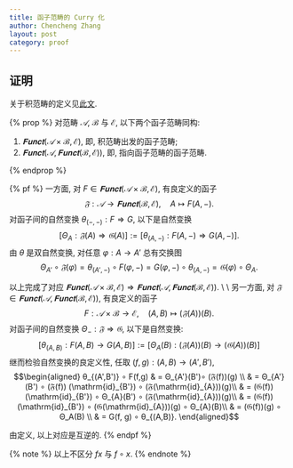 ```yaml
---
title: 函子范畴的 Curry 化
author: Chencheng Zhang
layout: post
category: proof
---
```


## 证明

关于积范畴的定义见[此文](Additive_Localisation).

{% prop %}
对范畴 $𝒜$, $ℬ$ 与 $ℰ$, 以下两个函子范畴同构:

1. $𝐅𝐮𝐧𝐜𝐭 (𝒜 × ℬ, ℰ)$, 即, 积范畴出发的函子范畴;
2. $𝐅𝐮𝐧𝐜𝐭 (𝒜, 𝐅𝐮𝐧𝐜𝐭 (ℬ, ℰ))$, 即, 指向函子范畴的函子范畴.

{% endprop %}

{% pf %}
一方面, 对 $F ∈ 𝐅𝐮𝐧𝐜𝐭 (𝒜 × ℬ, ℰ)$, 有良定义的函子
$$\begin{equation}
𝔉 : 𝒜 → 𝐅𝐮𝐧𝐜𝐭 (ℬ, ℰ),\quad A ↦ F(A, -).
\end{equation}$$
对函子间的自然变换 $θ_{(-,-)} : F ⇒ G$, 以下是自然变换
$$\begin{equation}
[Θ_A : 𝔉(A) ⇒ 𝔊(A)] := [θ_{(A,-)} : F(A, -)⇒ G(A,-)].
\end{equation}$$
由 $θ$ 是双自然变换, 对任意 $φ: A → A'$ 总有交换图
$$\begin{equation}
Θ_{A'} ∘ 𝔉(φ) = θ_{(A', -)} ∘ F(φ , -) = G(φ, -) ∘ θ_{(A, - )} = 𝔊 (φ )∘ Θ_A.
\end{equation}$$

以上完成了对应 $𝐅𝐮𝐧𝐜𝐭 (𝒜 × ℬ, ℰ) ⇒ 𝐅𝐮𝐧𝐜𝐭 (𝒜, 𝐅𝐮𝐧𝐜𝐭 (ℬ, ℰ))$.
\\
\\
另一方面, 对 $𝔉 ∈ 𝐅𝐮𝐧𝐜𝐭 (𝒜, 𝐅𝐮𝐧𝐜𝐭 (ℬ, ℰ))$, 有良定义的函子
$$\begin{equation}
F : 𝒜 × ℬ → ℰ,\quad (A,B) ↦ (𝔉(A))(B).
\end{equation}$$
对函子间的自然变换 $Θ_- : 𝔉 ⇒ 𝔊$, 以下是自然变换:
$$\begin{equation}
[θ_{(A,B)} : F(A,B) → G(A,B)] := [Θ_A(B) : (𝔉(A))(B) → (𝔊(A))(B)]
\end{equation}$$
继而检验自然变换的良定义性, 任取 $(f,g) : (A,B) → (A', B')$,
$$\begin{aligned}
θ_{(A',B')} ∘ F(f,g) & = Θ_{A'}(B')∘ (𝔉(f))(g) \\
& = Θ_{A'}(B') ∘ (𝔉(f)) (\mathrm{id}_{B'}) ∘ (𝔉(\mathrm{id}_{A}))(g)\\
& = (𝔊(f)) (\mathrm{id}_{B'}) ∘ Θ_{A}(B') ∘ (𝔉(\mathrm{id}_{A}))(g)\\
& = (𝔊(f)) (\mathrm{id}_{B'}) ∘ (𝔊(\mathrm{id}_{A}))(g) ∘ Θ_{A}(B)\\
& = (𝔊(f))(g) ∘ Θ_A(B) \\
& = G(f, g) ∘ θ_{(A,B)}.
\end{aligned}$$

由定义, 以上对应是互逆的.
{% endpf %}

{% note %}
以上不区分 $fx$ 与 $f ∘ x$.
{% endnote %}
